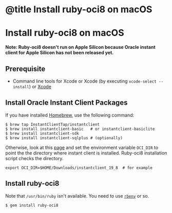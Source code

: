 # @title Install ruby-oci8 on macOS

Install ruby-oci8 on macOS
=========================

**Note: Ruby-oci8 doesn't run on Apple Silicon because Oracle instant client
for Apple Silicon has not been released yet.**

Prerequisite
------------

* Command line tools for Xcode or Xcode (by executing `xcode-select --install`) or [Xcode]

Install Oracle Instant Client Packages
--------------------------------------

If you have installed [Homebrew], use the following command:

```shell
$ brew tap InstantClientTap/instantclient
$ brew install instantclient-basic   # or instantclient-basiclite
$ brew install instantclient-sdk
$ brew install instantclient-sqlplus # (optionally)
```

Otherwise, look at this [page][OTN] and set the environment variable
`OCI_DIR` to point the the directory where instant client is installed.
Ruby-oci8 installation script checks the directory.

```shell
export OCI_DIR=$HOME/Downloads/instantclient_19_8  # for example
```

Install ruby-oci8
-----------------

Note that `/usr/bin/ruby` isn't available. You need to use [`rbenv`] or so.

```shell
$ gem install ruby-oci8
```

[Homebrew]: http://brew.sh/
[OTN]: https://www.oracle.com/database/technologies/instant-client/macos-intel-x86-downloads.html#ic_osx_inst
[Xcode]: https://apps.apple.com/us/app/xcode/id497799835
[`rbenv`]: https://github.com/rbenv/rbenv
